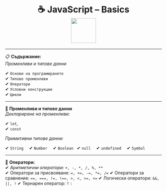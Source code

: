 <h1 align="center">
  ☕ JavaScript – Basics 
  <br>
  <img src="https://media3.giphy.com/media/v1.Y2lkPTc5MGI3NjExcHAyMzRpZmo4bzBnenowZzl6a3JzcnNqZnlwMmt2amg1dG96c3Y4eSZlcD12MV9pbnRlcm5hbF9naWZfYnlfaWQmY3Q9Zw/SvFocn0wNMx0iv2rYz/giphy.gif" width="80"> 
</h1>

----

📋 **Съдържание:**  
  *Променливи и типове данни*  
  
  ✔ `Основи на програмирането`  
  ✔ `Типове променливи`     
  ✔ `Оператори`  
  ✔ `Условни конструкции`  
  ✔ `Цикли   `

  ---

  🎯 **Променливи и типове данни**   
        *Деклариране на променливи:*  
        
  ✔ `let`,   
  ✔ `const`  

  *Примитивни типове данни:*      

  ✔ `String  `
  ✔ `Number  `
  ✔ `Boolean `
  ✔ `null  `
  ✔ `undefined  `
  ✔ `Symbol  `

  ---

  🔢 **Оператори:**   
    ✔ *Аритметични оператори:*  `+, -, *, /, %, **`    
    ✔ Оператори за присвояване: `=, +=, -=, *=, /=` 
    ✔ Оператори за сравнение: `==, ===, !=, !==, >, <, >=, <=` 
    ✔ Логически оператори: `&&, ||, !` 
    ✔ Тернарен оператор: `?` `:` 


